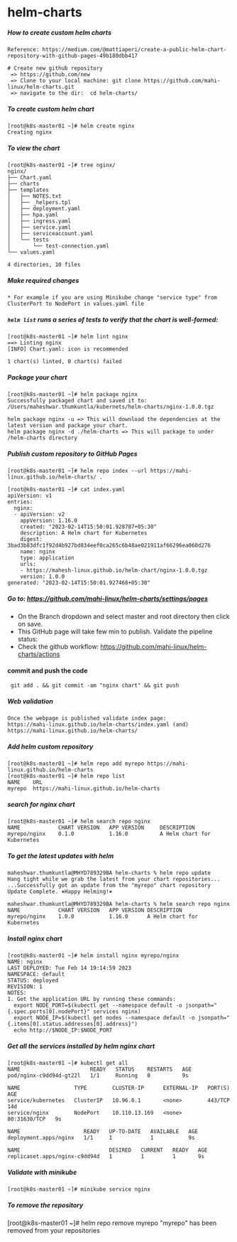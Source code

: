 # helm-charts

##### How to create custom helm charts
```
Reference: https://medium.com/@mattiaperi/create-a-public-helm-chart-repository-with-github-pages-49b180dbb417

# Create new github repository
 => https://github.com/new
 => Clone to your local machine: git clone https://github.com/mahi-linux/helm-charts.git
 => navigate to the dir:  cd helm-charts/
```
##### To create custom helm chart
```
[root@k8s-master01 ~]# helm create nginx
Creating nginx
```
##### To view the chart
```
[root@k8s-master01 ~]# tree nginx/
nginx/
├── Chart.yaml
├── charts
├── templates
│   ├── NOTES.txt
│   ├── _helpers.tpl
│   ├── deployment.yaml
│   ├── hpa.yaml
│   ├── ingress.yaml
│   ├── service.yaml
│   ├── serviceaccount.yaml
│   └── tests
│       └── test-connection.yaml
└── values.yaml

4 directories, 10 files
```

##### Make required changes
```
* For example if you are using Minikube change "service type" from ClusterPort to NodePort in values.yaml file
```

##### `helm list` runs a series of tests to verify that the chart is well-formed:
```
[root@k8s-master01 ~]# helm lint nginx
==> Linting nginx
[INFO] Chart.yaml: icon is recommended

1 chart(s) linted, 0 chart(s) failed
```

##### Package your chart
```
[root@k8s-master01 ~]# helm package nginx
Successfully packaged chart and saved it to: /Users/maheshwar.thumkuntla/kubernets/helm-charts/nginx-1.0.0.tgz

helm package nginx -u => This will download the dependencies at the latest version and package your chart.
helm package nginx -d ./helm-charts => This will package to under /helm-charts directory
```

##### Publish custom repository to GitHub Pages
```
[root@k8s-master01 ~]# helm repo index --url https://mahi-linux.github.io/helm-charts/ .

[root@k8s-master01 ~]# cat index.yaml 
apiVersion: v1
entries:
  nginx:
  - apiVersion: v2
    appVersion: 1.16.0
    created: "2023-02-14T15:50:01.928787+05:30"
    description: A Helm chart for Kubernetes
    digest: 3bad3b83dfc1f92d4b927bd834eef0ca265c6b48ae021911af66296ea060d276
    name: nginx
    type: application
    urls:
    - https://mahesh-linux.github.io/helm-chart/nginx-1.0.0.tgz
    version: 1.0.0
generated: "2023-02-14T15:50:01.927468+05:30"

```
##### Go to:  https://github.com/mahi-linux/helm-charts/settings/pages

* On the Branch dropdown and select master and root directory then click on save.
* This GitHub page will take few min to publish. Validate the pipeline status:
* Check the github workflow: https://github.com/mahi-linux/helm-charts/actions

#### commit and push the code
```
 git add . && git commit -am "nginx chart" && git push
```
##### Web validation
```
Once the webpage is published validate index page:
https://mahi-linux.github.io/helm-charts/index.yaml (and)
https://mahi-linux.github.io/helm-charts/
```
##### Add helm custom repository
```
[root@k8s-master01 ~]# helm repo add myrepo https://mahi-linux.github.io/helm-charts
[root@k8s-master01 ~]# helm repo list
NAME    URL                                     
myrepo  https://mahi-linux.github.io/helm-charts
```
##### search for nginx chart
```
[root@k8s-master01 ~]# helm search repo nginx
NAME            CHART VERSION   APP VERSION     DESCRIPTION                
myrepo/nginx    0.1.0           1.16.0          A Helm chart for Kubernetes
```
##### To get the latest updates with helm
```
maheshwar.thumkuntla@MHYD789329BA helm-charts % helm repo update      
Hang tight while we grab the latest from your chart repositories...
...Successfully got an update from the "myrepo" chart repository
Update Complete. ⎈Happy Helming!⎈

maheshwar.thumkuntla@MHYD789329BA helm-charts % helm search repo nginx
NAME        	CHART VERSION	APP VERSION	DESCRIPTION                
myrepo/nginx	1.0.0        	1.16.0     	A Helm chart for Kubernetes
```
##### Install nginx chart
```
[root@k8s-master01 ~]# helm install nginx myrepo/nginx
NAME: nginx
LAST DEPLOYED: Tue Feb 14 19:14:59 2023
NAMESPACE: default
STATUS: deployed
REVISION: 1
NOTES:
1. Get the application URL by running these commands:
  export NODE_PORT=$(kubectl get --namespace default -o jsonpath="{.spec.ports[0].nodePort}" services nginx)
  export NODE_IP=$(kubectl get nodes --namespace default -o jsonpath="{.items[0].status.addresses[0].address}")
  echo http://$NODE_IP:$NODE_PORT
```

##### Get all the services installed by helm nginx chart
```
[root@k8s-master01 ~]# kubectl get all
NAME                      READY   STATUS    RESTARTS   AGE
pod/nginx-c9dd94d-gt22l   1/1     Running   0          9s

NAME                 TYPE        CLUSTER-IP      EXTERNAL-IP   PORT(S)        AGE
service/kubernetes   ClusterIP   10.96.0.1       <none>        443/TCP        14d
service/nginx        NodePort    10.110.13.169   <none>        80:31630/TCP   9s

NAME                    READY   UP-TO-DATE   AVAILABLE   AGE
deployment.apps/nginx   1/1     1            1           9s

NAME                            DESIRED   CURRENT   READY   AGE
replicaset.apps/nginx-c9dd94d   1         1         1       9s
```
##### Validate with minikube
```
[root@k8s-master01 ~]# minikube service nginx
```

##### To remove the repository
[root@k8s-master01 ~]# helm repo remove myrepo
"myrepo" has been removed from your repositories
```
